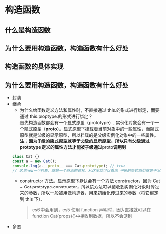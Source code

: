 # 构造函数

## 什么是构造函数

## 为什么要用构造函数，构造函数有什么好处

## 构造函数的具体实现

## 为什么要用构造函数，构造函数有什么好处

- 封装
- 继承
  - 为什么给函数定义方法和属性时，不直接通过 this.的形式进行绑定，而要通过 this.proptype.的形式进行绑定？<br>
    首先构造函数都会有一个显式原型（prototype）, 实例化对象会有一个一个隐式原型（**proto**）。显式原型下挂载着当前对象中的一些属性，而隐式原型就是父级的显示原型，所以挂载的是父级实例化对象中的一些属性。<br>
    **注：因为子级的隐式原型就等于父级的显示原型，所以只有父级通过 prototype 定义的属性方法才能被子级通过**proto**调用到**
  ```js
  class Cat {}
  const a = new Cat();
  console.log(a.__proto__ === Cat.prototype); // true
  // 这里new一个对象，就是一个继承的过程。从这里就可以看出 子级的隐式原型就等于父级的显示原型
  ```
  - constructor 方法。显示原型下默认会有一个方法 constructor，因为 Cat = Cat.prototype.constructor，所以该方法可以接收到实例化对象时传过来的参数，所以一般被用做构造器，用来初始化传过来的参数（将它绑定到 this 下）。
    > es6 中会用到，es5 使用 function 声明时，因为直接就可以在 function Cat(props){}中接收到数据，所以不会见到
- 多态
